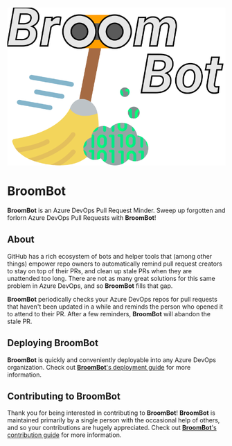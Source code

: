 ![BroomBot Logo](img/broombot-text.png)

# BroomBot

**BroomBot** is an Azure DevOps Pull Request Minder. Sweep up forgotten and forlorn Azure DevOps Pull Requests with **BroomBot**!

## About

GitHub has a rich ecosystem of bots and helper tools that (among other things) empower repo owners to automatically remind pull request creators to stay on top of their PRs, and clean up stale PRs when they are unattended too long. There are not as many great solutions for this same problem in Azure DevOps, and so **BroomBot** fills that gap.

**BroomBot** periodically checks your Azure DevOps repos for pull requests that haven't been updated in a while and reminds the person who opened it to attend to their PR. After a few reminders, **BroomBot** will abandon the stale PR.

## Deploying BroomBot

**BroomBot** is quickly and conveniently deployable into any Azure DevOps organization. Check out [**BroomBot**'s deployment guide](deployment.md) for more information.

## Contributing to BroomBot

Thank you for being interested in contributing to **BroomBot**! **BroomBot** is maintained primarily by a single person with the occasional help of others, and so your contributions are hugely appreciated. Check out [**BroomBot**'s contribution guide](contributing.md) for more information.
